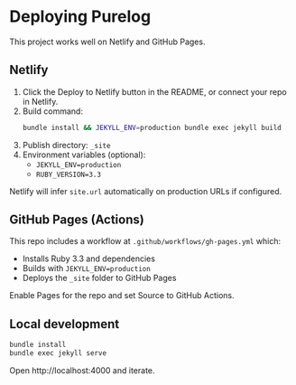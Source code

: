 # Deploying Purelog

This project works well on Netlify and GitHub Pages.

## Netlify

1. Click the Deploy to Netlify button in the README, or connect your repo in Netlify.
2. Build command:
   ```sh
   bundle install && JEKYLL_ENV=production bundle exec jekyll build
   ```
3. Publish directory: `_site`
4. Environment variables (optional):
   - `JEKYLL_ENV=production`
   - `RUBY_VERSION=3.3`

Netlify will infer `site.url` automatically on production URLs if configured.

## GitHub Pages (Actions)

This repo includes a workflow at `.github/workflows/gh-pages.yml` which:
- Installs Ruby 3.3 and dependencies
- Builds with `JEKYLL_ENV=production`
- Deploys the `_site` folder to GitHub Pages

Enable Pages for the repo and set Source to GitHub Actions.

## Local development

```sh
bundle install
bundle exec jekyll serve
```

Open http://localhost:4000 and iterate.
